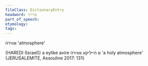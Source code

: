 ```yaml
---
fileClass: DictionaryEntry
headword: אַווירה
part_of_speech: 
etymology: 
tags: 
---
```

אַווירה
'atmosphere'

{HAREDI (Israel)}
a eylike avíre אַ הייליקע אַווירה 'a holy atmosphere' {JERUSALEMITE, Assouline 2017: 131}
